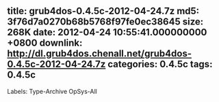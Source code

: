 title: grub4dos-0.4.5c-2012-04-24.7z
md5: 3f76d7a0270b68b5768f97fe0ec38645
size: 268K
date: 2012-04-24 10:55:41.000000000 +0800
downlink: http://dl.grub4dos.chenall.net/grub4dos-0.4.5c-2012-04-24.7z
categories: 0.4.5c
tags: 0.4.5c
---

Labels: 
 Type-Archive
 OpSys-All